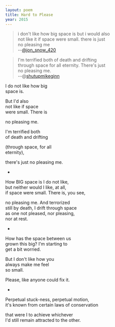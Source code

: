 ```yaml
---
layout: poem
title: Hard to Please
year: 2015
---
```


> i don't like how big space is but i would also  
> not like it if space were small. there is just  
> no pleasing me  
> --[@jon_snow_420](https://twitter.com/jon_snow_420/status/589933490277208064)   

> I'm terrified both of death and drifting  
> through space for all eternity. There's just  
> no pleasing me.  
> --@[shutupmikeginn](https://twitter.com/shutupmikeginn/status/523625612754563072)  

    
I do not like how big  
space is.  

But I'd also  
not like if space  
were small. There is  
  
no pleasing me.  

I'm terrified both  
of death and drifting  
  
(through space, for all  
eternity),  
  
there's just no pleasing me.  

*

How BIG space is I do not like,  
but neither would I like, at all,  
if space were small. There is, you see,  
  
no pleasing me. And terrorized  
still by death, I drift through space  
as one not pleased, nor pleasing,  
nor at rest.  

*

How has the space between us  
grown this big? I'm starting to  
get a bit worried.  
  
But I don't like how you   
always make me feel  
so small.  
  
Please, like anyone could fix it.  

*

Perpetual stuck-ness, perpetual motion,  
it's known from certain laws of conservation  
  
that were I to achieve whichever  
I'd still remain attracted to the other.
